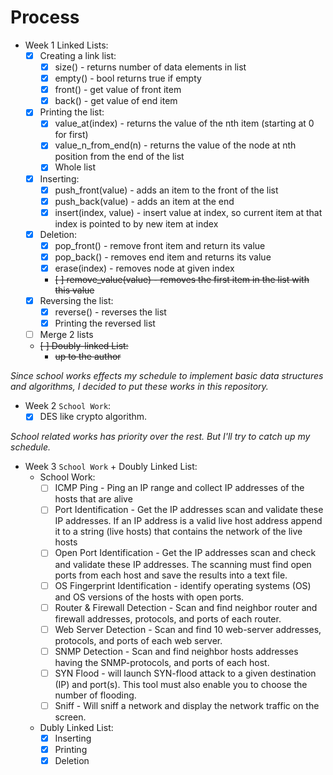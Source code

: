 # Process


- Week 1 Linked Lists:
  - [x] Creating a link list:
      - [x] size() - returns number of data elements in list
      - [x] empty() - bool returns true if empty 
      - [x] front() - get value of front item
      - [x] back() - get value of end item
  - [x] Printing the list:
      - [x] value_at(index) - returns the value of the nth item (starting at 0 for first)
      - [x] value_n_from_end(n) - returns the value of the node at nth position from the end of the list
      - [x] Whole list
  - [x] Inserting:
      - [x] push_front(value) - adds an item to the front of the list
      - [x] push_back(value) - adds an item at the end
      - [x] insert(index, value) - insert value at index, so current item at that index is pointed to by new item at index
  - [x] Deletion:
      - [x] pop_front() - remove front item and return its value
      - [x] pop_back() - removes end item and returns its value
      - [x] erase(index) - removes node at given index
      - ~~[ ] remove_value(value) - removes the first item in the list with this value~~
  - [x] Reversing the list:
      - [x] reverse() - reverses the list
      - [x] Printing the reversed list
  - [ ] Merge 2 lists
  - ~~[ ] Doubly-linked List:~~
    - ~~up to the author~~


*Since school works effects my schedule to implement basic data structures and algorithms, I decided to put these works
in this repository.*

- Week 2 `School Work`:
	- [x] DES like crypto algorithm.

*School related works has priority over the rest. But I'll try to catch up my schedule.*

- Week 3 `School Work` + Doubly Linked List:
  - School Work:
    - [ ] ICMP Ping - Ping an IP range and collect IP addresses of the hosts that are alive
    - [ ] Port Identification - Get the IP addresses scan and validate these IP addresses. If an IP address is a valid live host address append it to a string (live hosts) that contains the network of the live hosts
    - [ ] Open Port Identification - Get the IP addresses scan and check and validate these IP addresses. The scanning must find open ports from each host and save the results into a text file.
    - [ ] OS Fingerprint Identification - identify operating systems (OS) and OS versions of the hosts with open ports.
    - [ ] Router & Firewall Detection - Scan and find neighbor router and firewall addresses, protocols, and ports of each router. 
    - [ ] Web Server Detection - Scan and find 10 web-server addresses, protocols, and ports of each web server.
    - [ ] SNMP Detection - Scan and find neighbor hosts addresses having the SNMP-protocols, and ports of each host. 
    - [ ] SYN Flood - will launch SYN-flood attack to a given destination (IP) and port(s). This tool must also enable you to choose the number of flooding.
    - [ ] Sniff - Will sniff a network and display the network traffic on the screen.
  - Dubly Linked List:
    - [x] Inserting
    - [x] Printing
    - [x] Deletion